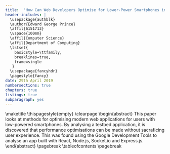 ```yaml
---
title:  'How Can Web Developers Optimise for Lower-Power Smartphones in the Developing World?'
header-includes: |
  \usepackage{authblk}
  \author{Edward George Prince}
  \affil{6151713}
  \vspace{100mm}
  \affil{Computer Science}
  \affil{Department of Computing}
  \lstset{
    basicstyle=\ttfamily,
    breaklines=true,
    frame=single
   }
  \usepackage{fancyhdr}
  \pagestyle{fancy}
date: 29th April 2019
numbersections: true
chapters: true
listings: true
subparagraph: yes
---
```


\maketitle
\thispagestyle{empty}
\clearpage
\begin{abstract}
  This paper looks at methods for optimising modern web applications for users with
  low-powered smartphones. By analysing a testbed application, it is discovered that
  performance optimisations can be made without sacraficing user experience. This was
  found using the Google Development Tools to analyse an app built with React, Node.js,
  Socket.io and Express.js.
\end{abstract}
\pagebreak
\tableofcontents
\pagebreak

